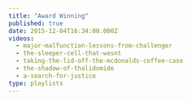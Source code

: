 ```yaml
---
title: "Award Winning"
published: true
date: 2015-12-04T16:34:00.000Z
videos:
  - major-malfunction-lessons-from-challenger
  - the-sleeper-cell-that-wasnt
  - taking-the-lid-off-the-mcdonalds-coffee-case
  - the-shadow-of-thalidomide
  - a-search-for-justice
type: playlists
---
```

